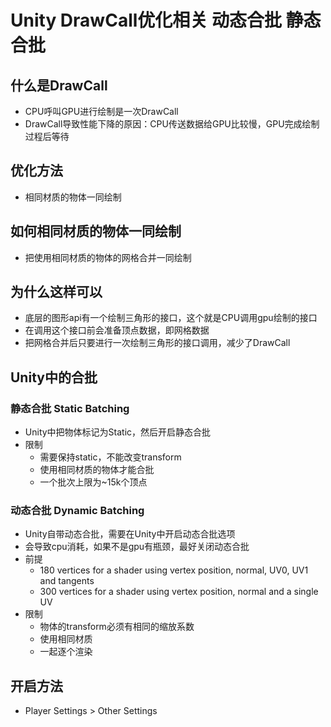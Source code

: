 # Unity DrawCall优化相关 动态合批 静态合批

## 什么是DrawCall
- CPU呼叫GPU进行绘制是一次DrawCall
- DrawCall导致性能下降的原因：CPU传送数据给GPU比较慢，GPU完成绘制过程后等待

## 优化方法
- 相同材质的物体一同绘制

## 如何相同材质的物体一同绘制
- 把使用相同材质的物体的网格合并一同绘制

## 为什么这样可以
- 底层的图形api有一个绘制三角形的接口，这个就是CPU调用gpu绘制的接口
- 在调用这个接口前会准备顶点数据，即网格数据
- 把网格合并后只要进行一次绘制三角形的接口调用，减少了DrawCall

## Unity中的合批
### 静态合批 Static Batching
- Unity中把物体标记为Static，然后开启静态合批
- 限制
  - 需要保持static，不能改变transform
  - 使用相同材质的物体才能合批
  - 一个批次上限为~15k个顶点
### 动态合批 Dynamic Batching
- Unity自带动态合批，需要在Unity中开启动态合批选项
- 会导致cpu消耗，如果不是gpu有瓶颈，最好关闭动态合批
- 前提
  - 180 vertices for a shader using vertex position, normal, UV0, UV1 and tangents
  - 300 vertices for a shader using vertex position, normal and a single UV
- 限制
  - 物体的transform必须有相同的缩放系数
  - 使用相同材质
  - 一起逐个渲染

## 开启方法
- Player Settings > Other Settings
